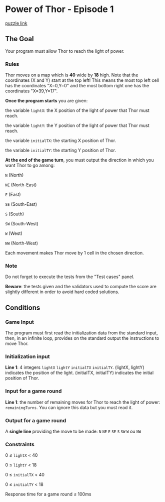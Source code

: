 # Power of Thor - Episode 1
[puzzle link](https://www.codingame.com/training/easy/power-of-thor-episode-1)

## The Goal
Your program must allow Thor to reach the light of power.
### Rules
Thor moves on a map which is **40** wide by **18** high. Note that the coordinates (X and Y) start at the top left! This means the most top left cell has the coordinates "X=0,Y=0" and the most bottom right one has the coordinates "X=39,Y=17".

**Once the program starts** you are given:

the variable `lightX`: the X position of the light of power that Thor must reach.

the variable `lightY`: the Y position of the light of power that Thor must reach.

the variable `initialTX`: the starting X position of Thor.

the variable `initialTY`: the starting Y position of Thor.

**At the end of the game turn**, you must output the direction in which you want Thor to go among:

`N` (North)

`NE` (North-East)

`E` (East)

`SE` (South-East)

`S` (South)

`SW` (South-West)

`W` (West)

`NW` (North-West)

Each movement makes Thor move by 1 cell in the chosen direction.

### Note
Do not forget to execute the tests from the "Test cases" panel.

**Beware**: the tests given and the validators used to compute the score are slightly different in order to avoid hard coded solutions.

## Conditions
### Game Input
The program must first read the initialization data from the standard input, then, in an infinite loop, provides on the standard output the instructions to move Thor.

### Initialization input
**Line 1**: 4 integers `lightX` `lightY` `initialTX` `initialTY`. (lightX, lightY) indicates the position of the light. (initialTX, initialTY) indicates the initial position of Thor.

### Input for a game round
**Line 1**: the number of remaining moves for Thor to reach the light of power: `remainingTurns`. You can ignore this data but you must read it.

### Output for a game round
A **single line** providing the move to be made: `N` `NE` `E` `SE` `S` `SW` `W` ou `NW`

### Constraints
0 ≤ `lightX` < 40

0 ≤ `lightY` < 18

0 ≤ `initialTX` < 40

0 ≤ `initialTY` < 18

Response time for a game round ≤ 100ms
